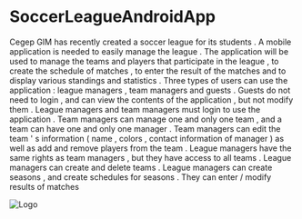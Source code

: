 # SoccerLeagueAndroidApp
Cegep GIM has recently created a soccer league for its students . A mobile application is needed to easily manage the league . The application will be used to manage the teams and players that participate in the league , to create the schedule of matches , to enter the result of the matches and to display various standings and statistics . Three types of users can use the application : league managers , team managers and guests . Guests do not need to login , and can view the contents of the application , but not modify them . League managers and team managers must login to use the application . Team managers can manage one and only one team , and a team can have one and only one manager . Team managers can edit the team ' s information ( name , colors , contact information of manager ) as well as add and remove players from the team . League managers have the same rights as team managers , but they have access to all teams . League managers can create and delete teams . League managers can create seasons , and create schedules for seasons . They can enter / modify results of matches


![Logo](https://user-images.githubusercontent.com/60240427/82073630-5ee7e680-968e-11ea-8bba-e50518da9fe8.png)

